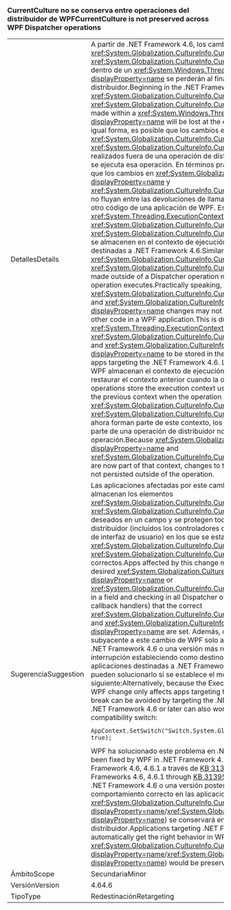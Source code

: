 ### <a name="currentculture-is-not-preserved-across-wpf-dispatcher-operations"></a><span data-ttu-id="3b4d6-101">CurrentCulture no se conserva entre operaciones del distribuidor de WPF</span><span class="sxs-lookup"><span data-stu-id="3b4d6-101">CurrentCulture is not preserved across WPF Dispatcher operations</span></span>

|   |   |
|---|---|
|<span data-ttu-id="3b4d6-102">Detalles</span><span class="sxs-lookup"><span data-stu-id="3b4d6-102">Details</span></span>|<span data-ttu-id="3b4d6-103">A partir de .NET Framework 4.6, los cambios efectuados en <xref:System.Globalization.CultureInfo.CurrentCulture?displayProperty=name> o <xref:System.Globalization.CultureInfo.CurrentUICulture?displayProperty=name> dentro de un <xref:System.Windows.Threading.Dispatcher?displayProperty=name> se perderán al final de la operación de ese distribuidor.</span><span class="sxs-lookup"><span data-stu-id="3b4d6-103">Beginning in the .NET Framework 4.6, changes to <xref:System.Globalization.CultureInfo.CurrentCulture?displayProperty=name> or <xref:System.Globalization.CultureInfo.CurrentUICulture?displayProperty=name> made within a <xref:System.Windows.Threading.Dispatcher?displayProperty=name> will be lost at the end of that dispatcher operation.</span></span> <span data-ttu-id="3b4d6-104">De igual forma, es posible que los cambios en <xref:System.Globalization.CultureInfo.CurrentCulture?displayProperty=name> o <xref:System.Globalization.CultureInfo.CurrentUICulture?displayProperty=name> realizados fuera de una operación de distribuidor no surtan efecto cuando que se ejecuta esa operación. En términos prácticos, esto significa que es posible que los cambios en <xref:System.Globalization.CultureInfo.CurrentCulture?displayProperty=name> y <xref:System.Globalization.CultureInfo.CurrentUICulture?displayProperty=name> no fluyan entre las devoluciones de llamada de la interfaz de usuario de WPF y otro código de una aplicación de WPF. Esto se debe a un cambio en <xref:System.Threading.ExecutionContext?displayProperty=name> que hace que <xref:System.Globalization.CultureInfo.CurrentCulture?displayProperty=name> y <xref:System.Globalization.CultureInfo.CurrentUICulture?displayProperty=name> se almacenen en el contexto de ejecución a partir de las aplicaciones destinadas a .NET Framework 4.6.</span><span class="sxs-lookup"><span data-stu-id="3b4d6-104">Similarly, changes to <xref:System.Globalization.CultureInfo.CurrentCulture?displayProperty=name> or <xref:System.Globalization.CultureInfo.CurrentUICulture?displayProperty=name> made outside of a Dispatcher operation may not be reflected when that operation executes.Practically speaking, this means that <xref:System.Globalization.CultureInfo.CurrentCulture?displayProperty=name> and <xref:System.Globalization.CultureInfo.CurrentUICulture?displayProperty=name> changes may not flow between WPF UI callbacks and other code in a WPF application.This is due to a change in <xref:System.Threading.ExecutionContext?displayProperty=name> that causes <xref:System.Globalization.CultureInfo.CurrentCulture?displayProperty=name> and <xref:System.Globalization.CultureInfo.CurrentUICulture?displayProperty=name> to be stored in the execution context beginning with apps targeting the .NET Framework 4.6.</span></span> <span data-ttu-id="3b4d6-105">Las operaciones de distribuidor de WPF almacenan el contexto de ejecución usado para iniciar la operación y restaurar el contexto anterior cuando la operación se complete.</span><span class="sxs-lookup"><span data-stu-id="3b4d6-105">WPF dispatcher operations store the execution context used to begin the operation and restore the previous context when the operation is completed.</span></span> <span data-ttu-id="3b4d6-106">Dado que <xref:System.Globalization.CultureInfo.CurrentCulture?displayProperty=name> y <xref:System.Globalization.CultureInfo.CurrentUICulture?displayProperty=name> ahora forman parte de este contexto, los cambios efectuados en ellas como parte de una operación de distribuidor no persisten fuera de la operación.</span><span class="sxs-lookup"><span data-stu-id="3b4d6-106">Because <xref:System.Globalization.CultureInfo.CurrentCulture?displayProperty=name> and <xref:System.Globalization.CultureInfo.CurrentUICulture?displayProperty=name> are now part of that context, changes to them within a dispatcher operation are not persisted outside of the operation.</span></span>|
|<span data-ttu-id="3b4d6-107">Sugerencia</span><span class="sxs-lookup"><span data-stu-id="3b4d6-107">Suggestion</span></span>|<span data-ttu-id="3b4d6-108">Las aplicaciones afectadas por este cambio pueden solucionarlo si se almacenan los elementos <xref:System.Globalization.CultureInfo.CurrentCulture?displayProperty=name> o <xref:System.Globalization.CultureInfo.CurrentUICulture?displayProperty=name> deseados en un campo y se protegen todos los cuerpos de las operaciones de distribuidor (incluidos los controladores de devolución de llamadas de eventos de interfaz de usuario) en los que se establezcan los elementos <xref:System.Globalization.CultureInfo.CurrentCulture?displayProperty=name> y <xref:System.Globalization.CultureInfo.CurrentUICulture?displayProperty=name> correctos.</span><span class="sxs-lookup"><span data-stu-id="3b4d6-108">Apps affected by this change may work around it by storing the desired <xref:System.Globalization.CultureInfo.CurrentCulture?displayProperty=name> or <xref:System.Globalization.CultureInfo.CurrentUICulture?displayProperty=name> in a field and checking in all Dispatcher operation bodies (including UI event callback handlers) that the correct <xref:System.Globalization.CultureInfo.CurrentCulture?displayProperty=name> and <xref:System.Globalization.CultureInfo.CurrentUICulture?displayProperty=name> are set.</span></span> <span data-ttu-id="3b4d6-109">Además, como el cambio de ExecutionContext subyacente a este cambio de WPF solo afecta a las aplicaciones destinadas a .NET Framework 4.6 o una versión más reciente, es posible evitar esta interrupción estableciendo como destino .NET Framework 4.5.2. Las aplicaciones destinadas a .NET Framework 4.6 o una versión posterior también pueden solucionarlo si se establece el modificador de compatibilidad siguiente:</span><span class="sxs-lookup"><span data-stu-id="3b4d6-109">Alternatively, because the ExecutionContext change underlying this WPF change only affects apps targeting the .NET Framework 4.6 or newer, this break can be avoided by targeting the .NET Framework 4.5.2.Apps that target .NET Framework 4.6 or later can also work around this by setting the following compatibility switch:</span></span><pre><code class="lang-csharp">AppContext.SetSwitch(&quot;Switch.System.Globalization.NoAsyncCurrentCulture&quot;, true);&#13;&#10;</code></pre><span data-ttu-id="3b4d6-110">WPF ha solucionado este problema en .NET Framework 4.6.2.</span><span class="sxs-lookup"><span data-stu-id="3b4d6-110">This issue has been fixed by WPF in .NET Framework 4.6.2.</span></span> <span data-ttu-id="3b4d6-111">También se ha corregido en .NET Framework 4.6, 4.6.1 a través de [KB 3139549](https://support.microsoft.com/kb/3139549).</span><span class="sxs-lookup"><span data-stu-id="3b4d6-111">It has also been fixed in .NET Frameworks 4.6, 4.6.1 through [KB 3139549](https://support.microsoft.com/kb/3139549).</span></span> <span data-ttu-id="3b4d6-112">Las aplicaciones destinadas a .NET Framework 4.6 o una versión posterior obtendrán automáticamente el comportamiento correcto en las aplicaciones de WPF: <xref:System.Globalization.CultureInfo.CurrentCulture?displayProperty=name>/<xref:System.Globalization.CultureInfo.CurrentUICulture?displayProperty=name>) se conservará entre las operaciones del distribuidor.</span><span class="sxs-lookup"><span data-stu-id="3b4d6-112">Applications targeting .NET Framework 4.6 or later will automatically get the right behavior in WPF applications - <xref:System.Globalization.CultureInfo.CurrentCulture?displayProperty=name>/<xref:System.Globalization.CultureInfo.CurrentUICulture?displayProperty=name>) would be preserved across Dispatcher operations.</span></span>|
|<span data-ttu-id="3b4d6-113">Ámbito</span><span class="sxs-lookup"><span data-stu-id="3b4d6-113">Scope</span></span>|<span data-ttu-id="3b4d6-114">Secundaria</span><span class="sxs-lookup"><span data-stu-id="3b4d6-114">Minor</span></span>|
|<span data-ttu-id="3b4d6-115">Versión</span><span class="sxs-lookup"><span data-stu-id="3b4d6-115">Version</span></span>|<span data-ttu-id="3b4d6-116">4.6</span><span class="sxs-lookup"><span data-stu-id="3b4d6-116">4.6</span></span>|
|<span data-ttu-id="3b4d6-117">Tipo</span><span class="sxs-lookup"><span data-stu-id="3b4d6-117">Type</span></span>|<span data-ttu-id="3b4d6-118">Redestinación</span><span class="sxs-lookup"><span data-stu-id="3b4d6-118">Retargeting</span></span>|

